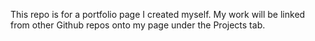 This repo is for a portfolio page I created myself. My work will be linked from other Github repos onto my page under the Projects tab.
